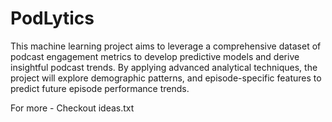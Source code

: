 # PodLytics
This machine learning project aims to leverage a comprehensive dataset of podcast engagement metrics to develop predictive models and derive insightful podcast trends. By applying advanced analytical techniques, the project will explore demographic patterns, and episode-specific features to predict future episode performance trends.

For more - Checkout ideas.txt
